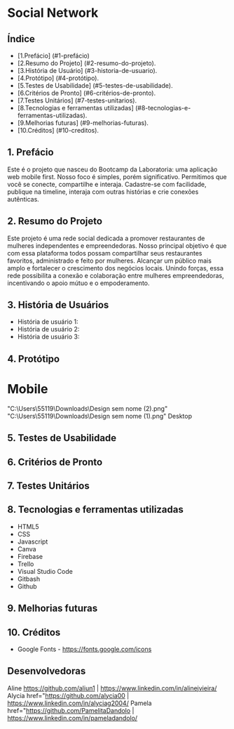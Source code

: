# Social Network
## Índice
* [1.Prefácio] (#1-prefácio)
* [2.Resumo do Projeto] (#2-resumo-do-projeto).
* [3.História de Usuário] (#3-historia-de-usuario).
* [4.Protótipo] (#4-protótipo).
* [5.Testes de Usabilidade] (#5-testes-de-usabilidade).
* [6.Critérios de Pronto] (#6-critérios-de-pronto).
* [7.Testes Unitários] (#7-testes-unitarios).
* [8.Tecnologias e ferramentas utilizadas] (#8-tecnologias-e-ferramentas-utilizadas).
* [9.Melhorias futuras] (#9-melhorias-futuras).
* [10.Créditos] (#10-creditos).
## 1. Prefácio
Este é o projeto que nasceu do Bootcamp da Laboratoria: uma aplicação
web mobile first. Nosso foco é simples, porém significativo. Permitimos
que você se conecte, compartilhe e interaja. Cadastre-se com facilidade,
publique na timeline, interaja com outras histórias e crie conexões
autênticas.
## 2. Resumo do Projeto
Este projeto é uma rede social dedicada a promover restaurantes
de mulheres independentes e empreendedoras. Nosso principal
objetivo é que com essa plataforma todos possam
compartilhar seus restaurantes favoritos, administrado e
feito por mulheres. Alcançar um público mais amplo
e fortalecer o crescimento dos negócios locais. Unindo forças,
essa rede possibilita a conexão e colaboração entre mulheres
empreendedoras, incentivando o apoio mútuo e o empoderamento.
## 3. História de Usuários
* História de usuário 1:
* História de usuário 2:
* História de usuário 3:
## 4. Protótipo
# Mobile
"C:\Users\55119\Downloads\Design sem nome (2).png"
"C:\Users\55119\Downloads\Design sem nome (1).png"
Desktop
## 5. Testes de Usabilidade
## 6. Critérios de Pronto
## 7. Testes Unitários
## 8. Tecnologias e ferramentas utilizadas
* HTML5
* CSS
* Javascript
* Canva
* Firebase
* Trello
* Visual Studio Code
* Gitbash
* Github
## 9. Melhorias futuras
## 10. Créditos
* Google Fonts - https://fonts.google.com/icons
## Desenvolvedoras
Aline https://github.com/aliun1 | https://www.linkedin.com/in/alinejvieira/
Alycia href="https://github.com/alycia00 | https://www.linkedin.com/in/alyciag2004/
Pamela href="https://github.com/PamelitaDandolo | https://www.linkedin.com/in/pameladandolo/
